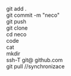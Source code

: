 git add  . </br>
git commit -m "neco"</br>
git push</br>
git clone</br>
cd neco</br>
code</br>
cat</br>
mkdir</br>
ssh-T git@ github.com</br>
git pull //synchronizace</br>

